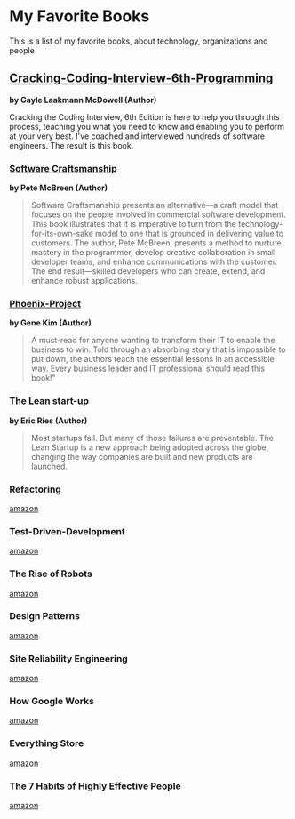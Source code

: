 # My Favorite Books
This is a list of my favorite books, about technology, organizations and people 

## [Cracking-Coding-Interview-6th-Programming](http://a.co/5AZYvu0)
**by Gayle Laakmann McDowell  (Author)**
> 
Cracking the Coding Interview, 6th Edition is here to help you through this process, teaching you what you need to know and enabling you to perform at your very best. I've coached and interviewed hundreds of software engineers. The result is this book.

 
### [Software Craftsmanship](http://a.co/beDvSYh)
**by Pete McBreen  (Author)**
> Software Craftsmanship presents an alternative—a craft model that focuses on the people involved in commercial software development. This book illustrates that it is imperative to turn from the technology-for-its-own-sake model to one that is grounded in delivering value to customers. The author, Pete McBreen, presents a method to nurture mastery in the programmer, develop creative collaboration in small developer teams, and enhance communications with the customer. The end result—skilled developers who can create, extend, and enhance robust applications.
 
###  [Phoenix-Project](http://a.co/fhARnb)
**by Gene Kim (Author)**
> A must-read for anyone wanting to transform their IT to enable the business to win. Told through an absorbing story that is impossible to put down, the authors teach the essential lessons in an accessible way. Every business leader and IT professional should read this book!" 

 
### [The Lean start-up](http://a.co/eillB2U)
**by Eric Ries (Author)**
> Most startups fail. But many of those failures are preventable.  The Lean Startup is a new approach being adopted across the globe, changing the way companies are built and new products are launched. 

 
### Refactoring 
[amazon](https://www.amazon.com/Refactoring-Improving-Existing-William-Hardcover/dp/B00M0OKW4S)
 
### Test-Driven-Development
[amazon](https://www.amazon.com/Test-Driven-Development-Example-Paperback/dp/B00GOH8K2S)
 
### The Rise of Robots 
[amazon](https://www.amazon.com/Rise-Robots-Technology-Threat-Jobless/dp/0465059996)
 
### Design Patterns 
[amazon](https://www.amazon.com/Design-Patterns-Elements-Reusable-Object-Oriented/dp/0201633612)

### Site Reliability Engineering
[amazon](https://www.amazon.com/Site-Reliability-Engineering-Production-Systems/dp/149192912X)

### How Google Works
[amazon](https://www.amazon.com/How-Google-Works-Eric-Schmidt/dp/1455582344)
 
### Everything Store
[amazon](https://www.amazon.com/Everything-Store-Jeff-Bezos-Amazon/dp/0552167835)
 
### The 7 Habits of Highly Effective People 
[amazon](https://www.amazon.com/Habits-Highly-Effective-People-Powerful/dp/1451639619)
 
 

